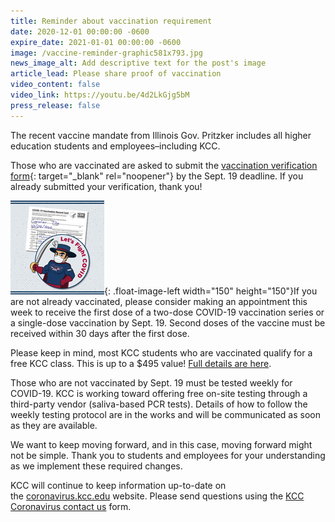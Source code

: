 ```yaml
---
title: Reminder about vaccination requirement
date: 2020-12-01 00:00:00 -0600
expire_date: 2021-01-01 00:00:00 -0600
image: /vaccine-reminder-graphic581x793.jpg
news_image_alt: Add descriptive text for the post's image
article_lead: Please share proof of vaccination
video_content: false
video_link: https://youtu.be/4d2LkGjg5bM
press_release: false
---
```

The recent vaccine mandate from Illinois Gov. Pritzker includes all higher education students and employees–including KCC.

Those who are vaccinated are asked to submit the [vaccination verification form](https://form.jotform.com/212384579044965){: target="_blank" rel="noopener"} by the Sept. 19 deadline. If you already submitted your verification, thank you\!

![](/uploads/2021/vaccine-reminder-small.jpg){: .float-image-left width="150" height="150"}If you are not already vaccinated, please consider making an appointment this week to receive the first dose of a two-dose COVID-19 vaccination series or a single-dose vaccination by Sept. 19. Second doses of the vaccine must be received within 30 days after the first dose.

Please keep in mind, most KCC students who are vaccinated qualify for a free KCC class. This is up to a $495 value\! [Full details are here](https://news.kcc.edu/2021/08/02/vaccinated-claim-a-free-class.html).

Those who are not vaccinated by Sept. 19 must be tested weekly for COVID-19. KCC is working toward offering free on-site testing through a third-party vendor (saliva-based PCR tests). Details of how to follow the weekly testing protocol are in the works and will be communicated as soon as they are available.

We want to keep moving forward, and in this case, moving forward might not be simple. Thank you to students and employees for your understanding as we implement these required changes.

KCC will continue to keep information up-to-date on the&nbsp;[coronavirus.kcc.edu](http://coronavirus.kcc.edu) website. Please send questions using the&nbsp;[KCC Coronavirus contact us](https://coronavirus.kcc.edu/contact-us/) form.

<br>&nbsp;
